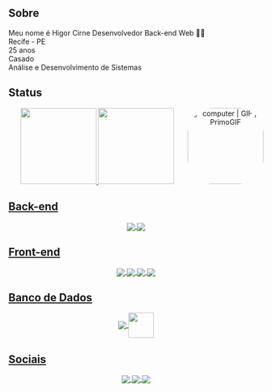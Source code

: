 <h2> Sobre </h2>
<div align="left">
  
  Meu nome é Higor Cirne
  Desenvolvedor Back-end Web 👨‍💻<br/>
  Recife - PE <br/>
  25 anos <br/>
  Casado <br/>
  Análise e Desenvolvimento de Sistemas
  
<div>
  
<div>
   
</div>
  
<h2> Status </h2>
<div align="center">
  <a href="https://github.com/CirNNe">
  <img height="150em" src="https://github-readme-stats.vercel.app/api?username=CirNNe&show_icons=true&theme=dark&include_all_commits=true&count_private=true"/>
  <img height="150em" src="https://github-readme-stats.vercel.app/api/top-langs/?username=CirNNe&layout=compact&langs_count=7&theme=dark"/>
  <img align="right" height="150" style="border-radius:50px;" src="https://media3.giphy.com/media/82MkOzEyyXeSLkgWyv/giphy.gif" alt="computer | GIF | PrimoGIF" jsaction="load:XAeZkd;" jsname="HiaYvf" class="n3VNCb"   data-noaft="1">
</div>
  

<h2> Back-end </h2>
<div align="center">
  <img align="center" src="https://img.icons8.com/color/48/000000/python--v1.png"/>
  <img align="center" src="https://img.icons8.com/color/55/java-coffee-cup-logo.png"/>
</div>
  
<h2> Front-end </h2>
<div align="center">
  <img align="center" src="https://img.icons8.com/color/45/javascript.png">
  <img align="center" src="https://img.icons8.com/color/45/html-5.png"/>
  <img align="center" src="https://img.icons8.com/fluency/45/css3.png"/>
  <img align="center" src="https://img.icons8.com/color/45/bootstrap.png"/>
</div>
  
<h2> Banco de Dados </h2>
<div align="center">
  <img align="center" src="https://img.icons8.com/color/50/mysql-logo.png"/>
  <img align="center" height="50" width="50" src="https://cdn.icon-icons.com/icons2/2107/PNG/512/file_type_sqlite_icon_130153.png"/>
</div>
  
<h2> Sociais </h2>
<div align="center">
  <a href="https://www.linkedin.com/in/higorcirne/" target="_blank"><img align="center" src="https://img.icons8.com/fluency/45/linkedin.png"/>
  <a href="https://www.instagram.com/higordev_/" target="_blank"><img align="center" src="https://img.icons8.com/fluency/45/instagram-new.png"/>
  <a href="https://www.youtube.com/channel/UCFM5zJjOapkANJOtKHCwHTw" target="_blank"><img align="center" src="https://img.icons8.com/color/45/youtube-play.png"/>
</div>
